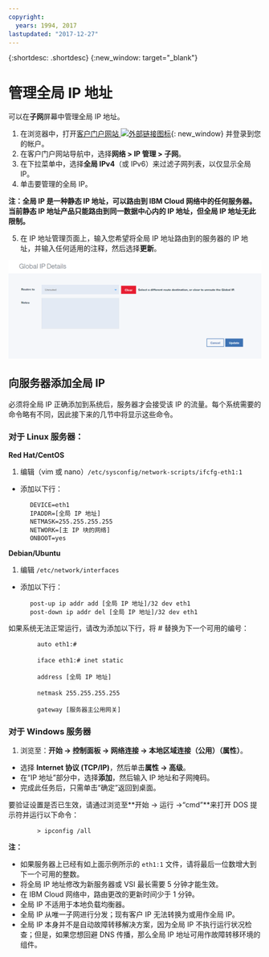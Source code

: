 ```yaml
---
copyright:
  years: 1994, 2017
lastupdated: "2017-12-27"
---
```


{:shortdesc: .shortdesc}
{:new_window: target="_blank"}

# 管理全局 IP 地址

可以在**子网**屏幕中管理全局 IP 地址。 

1. 在浏览器中，打开[客户门户网站 ![外部链接图标](../../icons/launch-glyph.svg "外部链接图标")](https://control.softlayer.com/){: new_window} 并登录到您的帐户。
2. 在客户门户网站导航中，选择**网络 > IP 管理 > 子网**。
3. 在下拉菜单中，选择**全局 IPv4**（或 IPv6）来过滤子网列表，以仅显示全局 IP。
4. 单击要管理的全局 IP。
 
  **注：全局 IP 是一种静态 IP 地址，可以路由到 IBM Cloud 网络中的任何服务器。当前静态 IP 地址产品只能路由到同一数据中心内的 IP 地址，但全局 IP 地址无此限制。**

5. 在 IP 地址管理页面上，输入您希望将全局 IP 地址路由到的服务器的 IP 地址，并输入任何适用的注释，然后选择**更新**。

![图 2](images/2_1.png)

## 向服务器添加全局 IP 

必须将全局 IP 正确添加到系统后，服务器才会接受该 IP 的流量。每个系统需要的命令略有不同，因此接下来的几节中将显示这些命令。

### 对于 Linux 服务器：

**Red Hat/CentOS**

1. 编辑（vim 或 nano）`/etc/sysconfig/network-scripts/ifcfg-eth1:1`

* 添加以下行：
```
      DEVICE=eth1
      IPADDR=[全局 IP 地址]
      NETMASK=255.255.255.255
      NETWORK=[主 IP 块的网络]
      ONBOOT=yes
```

**Debian/Ubuntu**

1. 编辑 `/etc/network/interfaces`

* 添加以下行：

```
      post-up ip addr add [全局 IP 地址]/32 dev eth1
      post-down ip addr del [全局 IP 地址]/32 dev eth1
```

如果系统无法正常运行，请改为添加以下行，将 # 替换为下一个可用的编号：

```
        auto eth1:#

        iface eth1:# inet static

        address [全局 IP 地址]

        netmask 255.255.255.255

        gateway [服务器主公用网关]
```

### 对于 Windows 服务器

1. 浏览至：**开始 -> 控制面板 -> 网络连接 -> 本地区域连接（公用）（属性）**。
* 选择 **Internet 协议 (TCP/IP)**，然后单击**属性 -> 高级**。
* 在“IP 地址”部分中，选择**添加**，然后输入 IP 地址和子网掩码。
* 完成此任务后，只需单击“确定”返回到桌面。

要验证设置是否已生效，请通过浏览至**开始 -> 运行 ->“cmd”**来打开 DOS 提示符并运行以下命令：

```
        > ipconfig /all
```

**注：**

* 如果服务器上已经有如上面示例所示的 `eth1:1` 文件，请将最后一位数增大到下一个可用的整数。
* 将全局 IP 地址修改为新服务器或 VSI 最长需要 5 分钟才能生效。 
* 在 IBM Cloud 网络中，路由更改的更新时间少于 1 分钟。
* 全局 IP 不适用于本地负载均衡器。
* 全局 IP 从唯一子网进行分发；现有客户 IP 无法转换为或用作全局 IP。
* 全局 IP 本身并不是自动故障转移解决方案，因为全局 IP 不执行运行状况检查；但是，如果您想回避 DNS 传播，那么全局 IP 地址可用作故障转移环境的组件。
